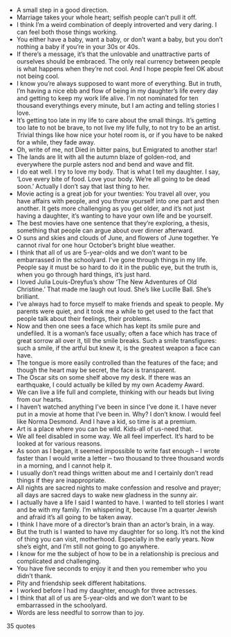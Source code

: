  - A small step in a good direction.
 - Marriage takes your whole heart; selfish people can’t pull it off.
 - I think I’m a weird combination of deeply introverted and very daring. I can feel both those things working.
 - You either have a baby, want a baby, or don’t want a baby, but you don’t nothing a baby if you’re in your 30s or 40s.
 - If there’s a message, it’s that the unlovable and unattractive parts of ourselves should be embraced. The only real currency between people is what happens when they’re not cool. And I hope people feel OK about not being cool.
 - I know you’re always supposed to want more of everything. But in truth, I’m having a nice ebb and flow of being in my daughter’s life every day and getting to keep my work life alive. I’m not nominated for ten thousand everythings every minute, but I am acting and telling stories I love.
 - It’s getting too late in my life to care about the small things. It’s getting too late to not be brave, to not live my life fully, to not try to be an artist. Trivial things like how nice your hotel room is, or if you have to be naked for a while, they fade away.
 - Oh, write of me, not Died in bitter pains, but Emigrated to another star!
 - The lands are lit with all the autumn blaze of golden-rod, and everywhere the purple asters nod and bend and wave and flit.
 - I do eat well. I try to love my body. That is what I tell my daughter. I say, ‘Love every bite of food. Love your body. We’re all going to be dead soon.’ Actually I don’t say that last thing to her.
 - Movie acting is a great job for your twenties: You travel all over, you have affairs with people, and you throw yourself into one part and then another. It gets more challenging as you get older, and it’s not just having a daughter, it’s wanting to have your own life and be yourself.
 - The best movies have one sentence that they’re exploring, a thesis, something that people can argue about over dinner afterward.
 - O suns and skies and clouds of June, and flowers of June together. Ye cannot rival for one hour October’s bright blue weather.
 - I think that all of us are 5-year-olds and we don’t want to be embarrassed in the schoolyard. I’ve gone through things in my life. People say it must be so hard to do it in the public eye, but the truth is, when you go through hard things, it’s just hard.
 - I loved Julia Louis-Dreyfus’s show ‘The New Adventures of Old Christine.’ That made me laugh out loud. She’s like Lucille Ball. She’s brilliant.
 - I’ve always had to force myself to make friends and speak to people. My parents were quiet, and it took me a while to get used to the fact that people talk about their feelings, their problems.
 - Now and then one sees a face which has kept its smile pure and undefiled. It is a woman’s face usually; often a face which has trace of great sorrow all over it, till the smile breaks. Such a smile transfigures: such a smile, if the artful but knew it, is the greatest weapon a face can have.
 - The tongue is more easily controlled than the features of the face; and though the heart may be secret, the face is transparent.
 - The Oscar sits on some shelf above my desk. If there was an earthquake, I could actually be killed by my own Academy Award.
 - We can live a life full and complete, thinking with our heads but living from our hearts.
 - I haven’t watched anything I’ve been in since I’ve done it. I have never put in a movie at home that I’ve been in. Why? I don’t know. I would feel like Norma Desmond. And I have a kid, so time is at a premium.
 - Art is a place where you can be wild. Kids-all of us-need that.
 - We all feel disabled in some way. We all feel imperfect. It’s hard to be looked at for various reasons.
 - As soon as I began, it seemed impossible to write fast enough – I wrote faster than I would write a letter – two thousand to three thousand words in a morning, and I cannot help it.
 - I usually don’t read things written about me and I certainly don’t read things if they are inappropriate.
 - All nights are sacred nights to make confession and resolve and prayer; all days are sacred days to wake new gladness in the sunny air.
 - I actually have a life I said I wanted to have. I wanted to tell stories I want and be with my family. I’m whispering it, because I’m a quarter Jewish and afraid it’s all going to be taken away.
 - I think I have more of a director’s brain than an actor’s brain, in a way.
 - But the truth is I wanted to have my daughter for so long. It’s not the kind of thing you can visit, motherhood. Especially in the early years. Now she’s eight, and I’m still not going to go anywhere.
 - I know for me the subject of how to be in a relationship is precious and complicated and challenging.
 - You have five seconds to enjoy it and then you remember who you didn’t thank.
 - Pity and friendship seek different habitations.
 - I worked before I had my daughter, enough for three actresses.
 - I think that all of us are 5-year-olds and we don’t want to be embarrassed in the schoolyard.
 - Words are less needful to sorrow than to joy.

35 quotes